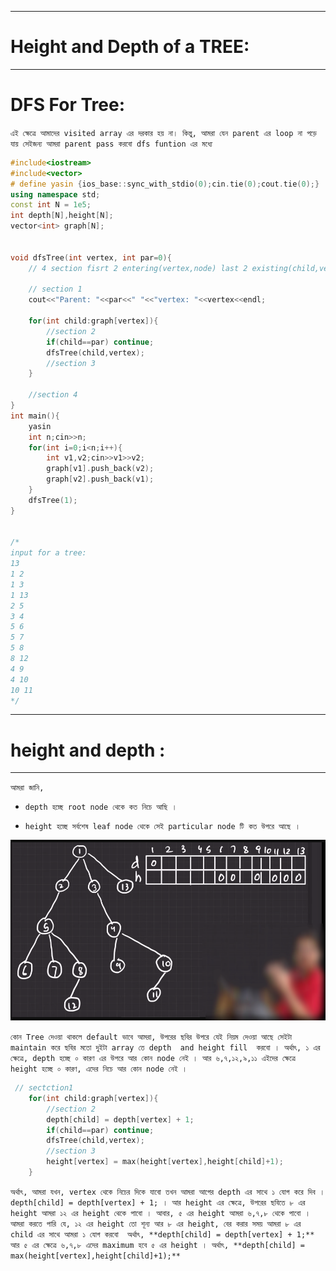 
---

# Height and Depth of a TREE:

---


# DFS For Tree:

`এই ক্ষেত্রে আমাদের visited array এর দরকার হয় না। কিন্তু, আমরা যেন parent এর loop না পড়ে যায় সেইজন্য আমরা parent pass করবো dfs funtion এর মধ্যে  `

```cpp
#include<iostream>
#include<vector>
# define yasin {ios_base::sync_with_stdio(0);cin.tie(0);cout.tie(0);}
using namespace std;
const int N = 1e5;
int depth[N],height[N];
vector<int> graph[N];


void dfsTree(int vertex, int par=0){
    // 4 section fisrt 2 entering(vertex,node) last 2 existing(child,vertex)

    // section 1
    cout<<"Parent: "<<par<<" "<<"vertex: "<<vertex<<endl;

    for(int child:graph[vertex]){
        //section 2
        if(child==par) continue;
        dfsTree(child,vertex);
        //section 3
    }

    //section 4
}
int main(){
    yasin
    int n;cin>>n;
    for(int i=0;i<n;i++){
        int v1,v2;cin>>v1>>v2;
        graph[v1].push_back(v2);
        graph[v2].push_back(v1);
    }
    dfsTree(1);
}


/*
input for a tree:
13
1 2
1 3
1 13
2 5
3 4
5 6
5 7
5 8
8 12
4 9
4 10 
10 11
*/

```

---



# height and depth :


---

`আমরা জানি, `

- `depth হচ্ছে root node থেকে কত নিচে আছি । `

- `height হচ্ছে সর্বশেষ leaf node থেকে সেই particular node টি কত উপরে আছে । `

![Alt text](image-24.png)

`কোন Tree দেওয়া থাকলে default ভাবে আমরা, উপরের ছবির উপরে যেই নিয়ম দেওয়া আছে সেইটা maintain করে ছবির মতো দুইটা array তে depth  and height fill  করবো । অর্থাৎ, ১ এর ক্ষেত্রে, depth হচ্ছে ০ কারণ এর উপরে আর কোন node নেই । আর ৬,৭,১২,৯,১১ এইদের ক্ষেত্রে  height হচ্ছে ০ কারণ, এদের নিচে আর কোন node নেই । `

```cpp
 // sectction1
    for(int child:graph[vertex]){
        //section 2
        depth[child] = depth[vertex] + 1;
        if(child==par) continue;
        dfsTree(child,vertex);
        //section 3
        height[vertex] = max(height[vertex],height[child]+1);
    }
```

`অর্থাৎ, আমরা যখন, vertex থেকে নিচের দিকে যাবো তখন আমরা আগের depth এর সাথে ১ যোগ করে দিব ।  depth[child] = depth[vertex] + 1; । আর height এর ক্ষেত্রে, উপরের ছবিতে ৮ এর height আমরা ১২ এর height থেকে পাবো । আবার, ৫ এর height আমরা ৬,৭,৮ থেকে পাবো । আমরা করতে পারি যে, ১২ এর height তো শূন্য আর ৮ এর height, বের করার সময় আমরা ৮ এর child এর সাথে আমরা ১ যোগ করবো  অর্থাৎ, **depth[child] = depth[vertex] + 1;**  আর ৫ এর ক্ষেত্রে ৬,৭,৮ এদের maximum হবে ৫ এর height । অর্থাৎ, **depth[child] = max(height[vertex],height[child]+1);** `




